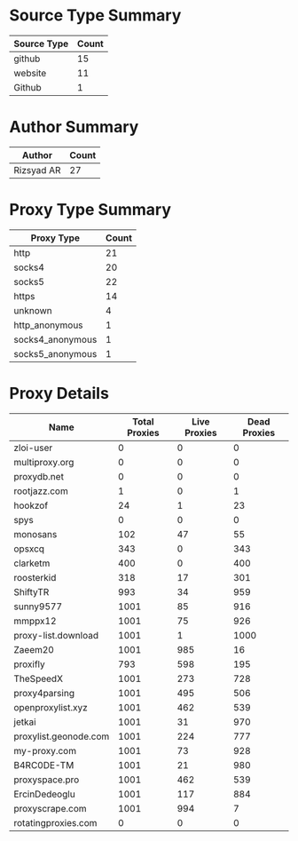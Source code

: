 # Source Type Summary

| Source Type | Count |
|-------------|-------|
| github | 15 |
| website | 11 |
| Github | 1 |


# Author Summary

| Author | Count |
|--------|-------|
| Rizsyad AR | 27 |


# Proxy Type Summary

| Proxy Type | Count |
|------------|-------|
| http | 21 |
| socks4 | 20 |
| socks5 | 22 |
| https | 14 |
| unknown | 4 |
| http_anonymous | 1 |
| socks4_anonymous | 1 |
| socks5_anonymous | 1 |


# Proxy Details

| Name | Total Proxies | Live Proxies | Dead Proxies |
|------|---------------|--------------|---------------|
| zloi-user | 0 | 0 | 0 |
| multiproxy.org | 0 | 0 | 0 |
| proxydb.net | 0 | 0 | 0 |
| rootjazz.com | 1 | 0 | 1 |
| hookzof | 24 | 1 | 23 |
| spys | 0 | 0 | 0 |
| monosans | 102 | 47 | 55 |
| opsxcq | 343 | 0 | 343 |
| clarketm | 400 | 0 | 400 |
| roosterkid | 318 | 17 | 301 |
| ShiftyTR | 993 | 34 | 959 |
| sunny9577 | 1001 | 85 | 916 |
| mmppx12 | 1001 | 75 | 926 |
| proxy-list.download | 1001 | 1 | 1000 |
| Zaeem20 | 1001 | 985 | 16 |
| proxifly | 793 | 598 | 195 |
| TheSpeedX | 1001 | 273 | 728 |
| proxy4parsing | 1001 | 495 | 506 |
| openproxylist.xyz | 1001 | 462 | 539 |
| jetkai | 1001 | 31 | 970 |
| proxylist.geonode.com | 1001 | 224 | 777 |
| my-proxy.com | 1001 | 73 | 928 |
| B4RC0DE-TM | 1001 | 21 | 980 |
| proxyspace.pro | 1001 | 462 | 539 |
| ErcinDedeoglu | 1001 | 117 | 884 |
| proxyscrape.com | 1001 | 994 | 7 |
| rotatingproxies.com | 0 | 0 | 0 |
